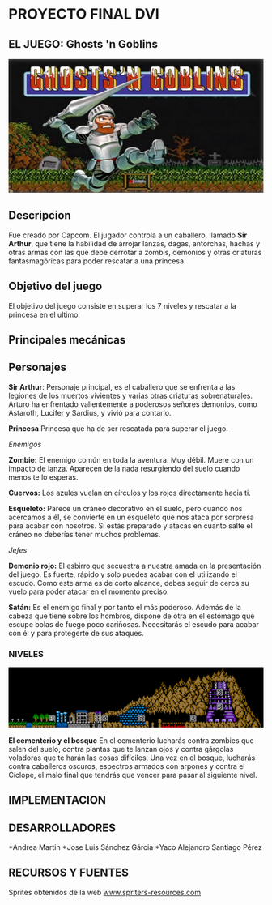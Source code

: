 # PROYECTO FINAL DVI

## EL JUEGO: Ghosts 'n Goblins
![Logo](/md/ghost-and-goblins.jpg)

## Descripcion
Fue creado por Capcom.
El jugador controla a un caballero, llamado **Sir Arthur**, que tiene la habilidad de arrojar lanzas, dagas, antorchas, hachas y otras armas con las que debe derrotar a zombis, demonios y otras criaturas fantasmagóricas para poder rescatar a una princesa.

## Objetivo del juego
El objetivo del juego consiste en superar los 7 niveles y rescatar a la princesa en el ultimo.

## Principales mecánicas

## Personajes


**Sir Arthur**: Personaje principal, es el caballero que se enfrenta a las legiones de los muertos vivientes y varias otras criaturas sobrenaturales. Arturo ha enfrentado valientemente a poderosos señores demonios, como Astaroth, Lucifer y Sardius, y vivió para contarlo.

**Princesa** Princesa que ha de ser rescatada para superar el juego.

*Enemigos*


**Zombie:** El enemigo común en toda la aventura. Muy débil. Muere con un impacto de lanza. Aparecen de la nada resurgiendo del suelo cuando menos te lo esperas.


**Cuervos:** Los azules vuelan en círculos y los rojos directamente hacia ti. 


**Esqueleto:** Parece un cráneo decorativo en el suelo, pero cuando nos acercamos a él, se convierte en un esqueleto que nos ataca por sorpresa para acabar con nosotros. Si estás preparado y atacas en cuanto salte el cráneo no deberías tener muchos problemas.

*Jefes*



**Demonio rojo:** El esbirro que secuestra a nuestra amada en la presentación del juego. Es fuerte, rápido y solo puedes acabar con el utilizando el escudo. Como este arma es de corto alcance, debes seguir de cerca su vuelo para poder atacar en el momento preciso.


**Satán:** Es el enemigo final y por tanto el más poderoso. Además de la cabeza que tiene sobre los hombros, dispone de otra en el estómago que escupe bolas de fuego poco cariñosas. Necesitarás el escudo para acabar con él y para protegerte de sus ataques.



### NIVELES 
![niveles](/md/niveles.gif)

**El cementerio y el bosque**
En el cementerio lucharás contra zombies que salen del suelo, contra plantas que te lanzan ojos y contra gárgolas voladoras que te harán las cosas difíciles. Una vez en el bosque, lucharás contra caballeros oscuros, espectros armados con arpones y contra el Cíclope, el malo final que tendrás que vencer para pasar al siguiente nivel.

## IMPLEMENTACION


## DESARROLLADORES
*Andrea Martin
*Jose Luis Sánchez Gárcia 
*Yaco Alejandro Santiago Pérez


## RECURSOS Y FUENTES
Sprites obtenidos de la web www.spriters-resources.com